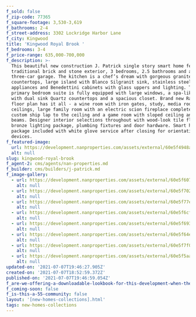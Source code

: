 ```yaml
---
f_sold: false
f_zip-code: 77365
f_square-footage: 3,530-3,619
f_bathrooms: 2-4
f_street-address: 3302 Lockridge Harbor Lane
f_city: Kingwood
title: 'Kingwood Royal Brook '
f_bedrooms: 3-4
f_price-range: 635,000-700,000
f_description: >-
  This beautiful new construction J. Patrick single story smart home features a
  traditional brick and stone exterior, 3 bedrooms, 2.5 bathrooms and a
  three-car garage. The kitchen is a chef’s dream with gorgeous granite
  countertops, large island with Blanco Silgranit sink, stainless steel
  appliances and Benedettini cabinets with glass uppers and lighting. The
  primary bedroom suite is fully equipped with large windows, a spa-like bath
  with dual sink Quartz countertops and a spacious closet. Brand new Raleigh
  floor plan has it all - a wine room with iron gates, study, media room, high
  ceilings, large family room with an electric scion fireplace complete with
  custom ship lap to the ceiling and a game room with sloped ceiling and wood
  beams. Designer interior selections throughout with wood-look tile floors,
  bronze lighting package, plumbing fixtures and door hardware. Smart home
  package included with white glove service after closing for orientation of
  devices.
f_featured-image:
  url: https://development.nanproperties.com/assets/external/60e5f4948a3ea25f494ae6ac_dsc03004a201.jpg
  alt: null
slug: kingwood-royal-brook
f_agent-2: cms/agents/nan-properties.md
f_builder: cms/builders/j-patrick.md
f_image-gallery:
  - url: https://development.nanproperties.com/assets/external/60e5f6078a3ea2e7f74c519b_dsc03016201.jpg
    alt: null
  - url: https://development.nanproperties.com/assets/external/60e5f7022639df83c391c674_dsc03051201.jpg
    alt: null
  - url: https://development.nanproperties.com/assets/external/60e5f77e9df4a22700210b3d_dsc03041202.jpg
    alt: null
  - url: https://development.nanproperties.com/assets/external/60e5f6cf9becb4ff7519f658_dsc03067201.jpg
    alt: null
  - url: https://development.nanproperties.com/assets/external/60e5f693b5a64f207ea8f3fa_dsc03082201.jpg
    alt: null
  - url: https://development.nanproperties.com/assets/external/60e5f64e605b84b297481292_dsc03142201.jpg
    alt: null
  - url: https://development.nanproperties.com/assets/external/60e5f7f0853df8a97f234dc7_dsc03147201.jpg
    alt: null
  - url: https://development.nanproperties.com/assets/external/60e5f5aa5e043b41dc347150_dsc03195a201.jpg
    alt: null
updated-on: '2021-07-07T19:46:27.905Z'
created-on: '2021-07-07T18:52:59.372Z'
published-on: '2021-07-07T19:46:59.054Z'
f_are-we-offering-a-downloadable-lookbook-for-this-development-when-they-submit-their-contact-info: false
f_coming-soon: false
f_is-this-a-55-community: false
layout: '[new-homes-collections].html'
tags: new-homes-collections
---
```



